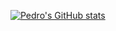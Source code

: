 [![Pedro's GitHub stats](https://github-readme-stats.vercel.app/api?username=pedrocatalao)](https://github.com/anuraghazra/github-readme-stats)
